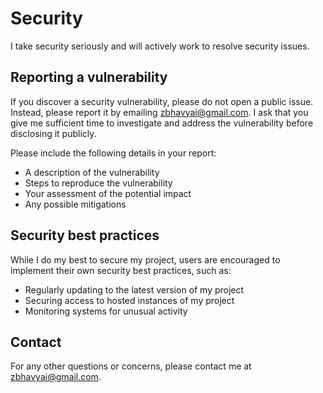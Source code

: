 # Security

I take security seriously and will actively work to resolve security issues.

## Reporting a vulnerability

If you discover a security vulnerability, please do not open a public issue. Instead, please report it by emailing [zbhavyai@gmail.com](mailto:zbhavyai@gmail.com). I ask that you give me sufficient time to investigate and address the vulnerability before disclosing it publicly.

Please include the following details in your report:

- A description of the vulnerability
- Steps to reproduce the vulnerability
- Your assessment of the potential impact
- Any possible mitigations

## Security best practices

While I do my best to secure my project, users are encouraged to implement their own security best practices, such as:

- Regularly updating to the latest version of my project
- Securing access to hosted instances of my project
- Monitoring systems for unusual activity

## Contact

For any other questions or concerns, please contact me at [zbhavyai@gmail.com](mailto:zbhavyai@gmail.com).
